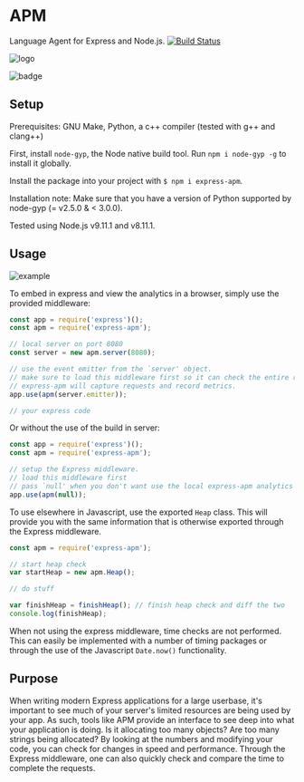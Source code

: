 # APM

Language Agent for Express and Node.js.
[![Build Status](https://travis-ci.com/Avuxo/APM.svg?branch=master)](https://travis-ci.com/Avuxo/APM)

![logo](https://i.imgur.com/EDZ0bTE.png)

![badge](https://nodei.co/npm/express-apm.png)

## Setup

Prerequisites: GNU Make, Python, a c++ compiler (tested with g++ and clang++)

First, install `node-gyp`, the Node native build tool. Run `npm i node-gyp -g` to install it globally.

Install the package into your project with `$ npm i express-apm`.

Installation note: Make sure that you have a version of Python supported by node-gyp (= v2.5.0 & < 3.0.0).

Tested using Node.js v9.11.1 and v8.11.1.

## Usage

![example](https://i.imgur.com/9NbufqR.png)

To embed in express and view the analytics in a browser, simply use the provided middleware:

```js
const app = require('express')();
const apm = require('express-apm');

// local server on port 8080
const server = new apm.server(8080);

// use the event emitter from the `server' object.
// make sure to load this middleware first so it can check the entire request.
// express-apm will capture requests and record metrics.
app.use(apm(server.emitter));

// your express code
```

Or without the use of the build in server:

```js
const app = require('express')();
const apm = require('express-apm');

// setup the Express middleware.
// load this middleware first
// pass `null' when you don't want use the local express-apm analytics server.
app.use(apm(null));
```

To use elsewhere in Javascript, use the exported `Heap` class. This will provide you with the same information that is otherwise exported through the Express middleware.

```js
const apm = require('express-apm');

// start heap check
var startHeap = new apm.Heap();

// do stuff

var finishHeap = finishHeap(); // finish heap check and diff the two
console.log(finishHeap);
```

When not using the express middleware, time checks are not performed. This can easily be implemented with a number of timing packages or through the use of the Javascript `Date.now()` functionality.

## Purpose

When writing modern Express applications for a large userbase, it's important to see much of your server's limited resources are being used by your app. As such, tools like APM provide an interface to see deep into what your application is doing. Is it allocating too many objects? Are too many strings being allocated? By looking at the numbers and modifying your code, you can check for changes in speed and performance. Through the Express middleware, one can also quickly check and compare the time to complete the requests.